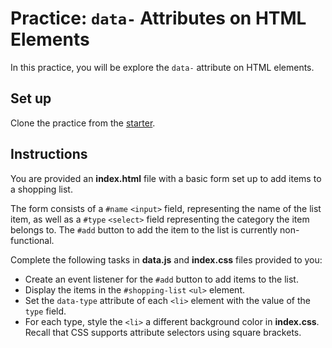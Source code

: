 # Practice: `data-` Attributes on HTML Elements

In this practice, you will be explore the `data-` attribute on HTML elements.

## Set up

Clone the practice from the [starter].

## Instructions

You are provided an __index.html__ file with a basic form set up to add items
to a shopping list.

The form consists of a `#name` `<input>` field, representing the name of the
list item, as well as a `#type` `<select>` field representing the category the
item belongs to. The `#add` button to add the item to the list is currently
non-functional.

Complete the following tasks in __data.js__ and __index.css__ files provided
to you:

- Create an event listener for the `#add` button to add items to the list.
- Display the items in the `#shopping-list` `<ul>` element.
- Set the `data-type` attribute of each `<li>` element with the value of the
  `type` field.
- For each type, style the `<li>` a different background color in __index.css__.
  Recall that CSS supports attribute selectors using square brackets.

[starter]: https://github.com/appacademy/practice-for-week-09-data-on-elements